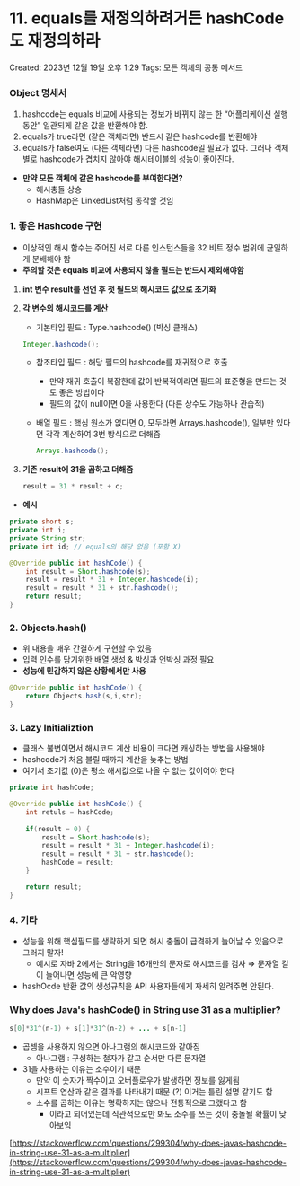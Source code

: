 # 11. equals를 재정의하려거든 hashCode도 재정의하라

Created: 2023년 12월 19일 오후 1:29
Tags: 모든 객체의 공통 메서드

### Object 명세서

1. hashcode는 equals 비교에 사용되는 정보가 바뀌지 않는 한 “어플리케이션 실행동안” 일관되게 같은 값을 반환해야 함.
2. equals가 true라면 (같은 객체라면) 반드시 같은 hashcode를 반환해야
3. equals가 false여도 (다른 객체라면) 다른 hashcode일 필요가 없다. 그러나 객체별로 hashcode가 겹치지 않아야 해시테이블의 성능이 좋아진다.

- **만약 모든 객체에 같은 hashcode를 부여한다면?**
    - 해시충돌 상승
    - HashMap은 LinkedList처럼 동작할 것임

### 1. 좋은 Hashcode 구현

- 이상적인 해시 함수는 주어진 서로 다른 인스턴스들을 32 비트 정수 범위에 균일하게 분배해야 함
- **주의할 것은 equals 비교에 사용되지 않을 필드는 반드시 제외해야함**

1. **int 변수 result를 선언 후 첫 필드의 해시코드 값으로 초기화**
2. **각 변수의 해시코드를 계산**
    - 기본타입 필드 : Type.hashcode() (박싱 클래스)
    
    ```java
    Integer.hashcode();
    ```
    
    - 참조타입 필드 : 해당 필드의 hashcode를 재귀적으로 호출
        - 만약 재귀 호출이 복잡한데 값이 반복적이라면 필드의 표준형을 만드는 것도 좋은 방법이다
        - 필드의 값이 null이면 0을 사용한다 (다른 상수도 가능하나 관습적)
    - 배열 필드 : 핵심 원소가 없다면 0, 모두라면 Arrays.hashcode(), 일부만 있다면 각각 계산하여 3번 방식으로 더해줌
        
        ```java
        Arrays.hashcode();
        ```
        
3. **기존 result에 31을 곱하고 더해줌**
    
    ```java
    result = 31 * result + c;
    ```
    
- **예시**

```java
private short s;
private int i;
private String str;
private int id; // equals의 해당 없음 (포함 X)

@Override public int hashCode() {
	int result = Short.hashcode(s);
	result = result * 31 + Integer.hashcode(i);
	result = result * 31 + str.hashcode();
	return result;
}
```

### 2. Objects.hash()

- 위 내용을 매우 간결하게 구현할 수 있음
- 입력 인수를 담기위한 배열 생성 & 박싱과 언박싱 과정 필요
- **성능에 민감하지 않은 상황에서만 사용**

```java
@Override public int hashCode() {
	return Objects.hash(s,i,str);
}
```

### 3. Lazy Initializtion

- 클래스 불변이면서 해시코드 계산 비용이 크다면 캐싱하는 방법을 사용해야
- hashcode가 처음 불릴 때까지 계산을 늦추는 방법
- 여기서 초기값 (0)은 평소 해시값으로 나올 수 없는 값이어야 한다

```java
private int hashCode;

@Override public int hashCode() {
	int retuls = hashCode;
	
	if(result = 0) {
		result = Short.hashcode(s);
		result = result * 31 + Integer.hashcode(i);
		result = result * 31 + str.hashcode();
		hashCode = result;
	}

	return result;
}
```

### 4. 기타

- 성능을 위해 핵심필드를 생략하게 되면 해시 충돌이 급격하게 늘어날 수 있음으로 그러지 말자!
    - 예시로 자바 2에서는 String을 16개만의 문자로 해시코드를 검사 ⇒ 문자열 길이 늘어나면 성능에 큰 악영향
- hashOcde 반환 값의 생성규칙을 API 사용자들에게 자세히 알려주면 안된다.

### **Why does Java's hashCode() in String use 31 as a multiplier?**

```java
s[0]*31^(n-1) + s[1]*31^(n-2) + ... + s[n-1]
```

- 곱셈을 사용하지 않으면 아나그램의 해시코드와 같아짐
    - 아나그램 : 구성하는 철자가 같고 순서만 다른 문자열
- 31을 사용하는 이유는 소수이기 때문
    - 만약 이 숫자가 짝수이고 오버플로우가 발생하면 정보를 잃게됨
    - 시프트 연산과 같은 결과를 나타내기 때문 (?) 이거는 틀린 설명 같기도 함
    - 소수를 곱하는 이유는 명확하지는 않으나 전통적으로 그랬다고 함
        - 이라고 되어있는데 직관적으로만 봐도 소수를 쓰는 것이 충돌될 확률이 낮아보임

[https://stackoverflow.com/questions/299304/why-does-javas-hashcode-in-string-use-31-as-a-multiplier](https://stackoverflow.com/questions/299304/why-does-javas-hashcode-in-string-use-31-as-a-multiplier)